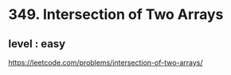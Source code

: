 # 349. Intersection of Two Arrays
## level : easy

https://leetcode.com/problems/intersection-of-two-arrays/
